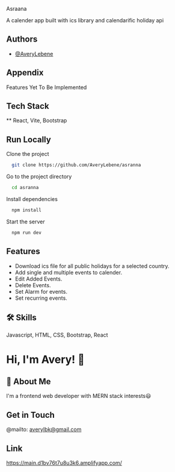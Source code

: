 Asraana

A calender app built with ics library and calendarific holiday api

## Authors

- [@AveryLebene](https://github.com/AveryLebene)

## Appendix

Features Yet To Be Implemented

## Tech Stack

\*\* React, Vite, Bootstrap

## Run Locally

Clone the project

```bash
  git clone https://github.com/AveryLebene/asranna
```

Go to the project directory

```bash
  cd asranna
```

Install dependencies

```bash
  npm install
```

Start the server

```bash
  npm run dev
```

## Features

- Download ics file for all public holidays for a selected country.
- Add single and multiple events to calender.
- Edit Added Events.
- Delete Events.
- Set Alarm for events.
- Set recurring events.

## 🛠 Skills

Javascript, HTML, CSS, Bootstrap, React

# Hi, I'm Avery! 👋

## 🚀 About Me

I'm a frontend web developer with MERN stack interests😃

## Get in Touch

@mailto: averylbk@gmail.com

## Link

https://main.d1bv76t7u8u3k6.amplifyapp.com/
